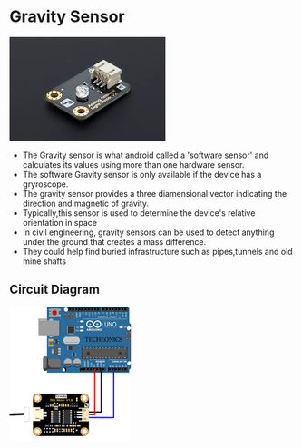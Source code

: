 # Gravity Sensor

![Gravity sensor](IMG/gravity_sensor.jpeg)

- The Gravity sensor is what android called a 'software sensor' and calculates its values using more than one hardware sensor.
- The software Gravity sensor is only available if the device has a gryroscope.
- The gravity sensor provides a three diamensional vector indicating the direction and magnetic of gravity.
- Typically,this sensor is used to determine the device's relative orientation in space
- In civil engineering, gravity sensors can be used to detect anything under the ground that creates a mass difference.
- They could help find buried infrastructure such as pipes,tunnels and old mine shafts

## Circuit Diagram

![Circuit Diagram](IMG/download.png)
